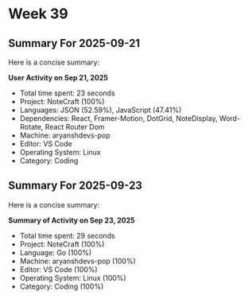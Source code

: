 # Week 39

## Summary For 2025-09-21
Here is a concise summary:

**User Activity on Sep 21, 2025**

* Total time spent: 23 seconds
* Project: NoteCraft (100%)
* Languages: JSON (52.59%), JavaScript (47.41%)
* Dependencies: React, Framer-Motion, DotGrid, NoteDisplay, Word-Rotate, React Router Dom
* Machine: aryanshdevs-pop
* Editor: VS Code
* Operating System: Linux
* Category: Coding

## Summary For 2025-09-23
Here is a concise summary:

**Summary of Activity on Sep 23, 2025**

* Total time spent: 29 seconds
* Project: NoteCraft (100%)
* Language: Go (100%)
* Machine: aryanshdevs-pop (100%)
* Editor: VS Code (100%)
* Operating System: Linux (100%)
* Category: Coding (100%)